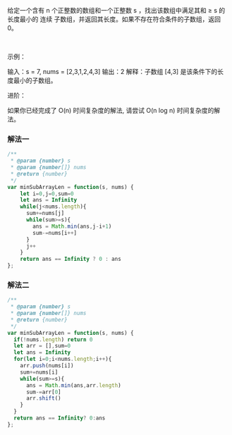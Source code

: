 给定一个含有 n 个正整数的数组和一个正整数 s ，找出该数组中满足其和 ≥ s 的长度最小的 连续 子数组，并返回其长度。如果不存在符合条件的子数组，返回 0。

 

示例：

输入：s = 7, nums = [2,3,1,2,4,3]
输出：2
解释：子数组 [4,3] 是该条件下的长度最小的子数组。
 

进阶：

如果你已经完成了 O(n) 时间复杂度的解法, 请尝试 O(n log n) 时间复杂度的解法。

### 解法一

```js
/**
 * @param {number} s
 * @param {number[]} nums
 * @return {number}
 */
var minSubArrayLen = function(s, nums) {
    let i=0,j=0,sum=0
    let ans = Infinity
    while(j<nums.length){
      sum+=nums[j]
      while(sum>=s){
        ans = Math.min(ans,j-i+1)
        sum-=nums[i++]
      }
      j++
    }
    return ans == Infinity ? 0 : ans
};
```

### 解法二


```js
/**
 * @param {number} s
 * @param {number[]} nums
 * @return {number}
 */
var minSubArrayLen = function(s, nums) {
  if(!nums.length) return 0
  let arr = [],sum=0
  let ans = Infinity
  for(let i=0;i<nums.length;i++){
    arr.push(nums[i])
    sum+=nums[i]
    while(sum>=s){
      ans = Math.min(ans,arr.length)
      sum-=arr[0]
      arr.shift()
    }
  }
  return ans == Infinity? 0:ans
};
```
